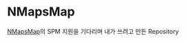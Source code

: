 # NMapsMap

[NMapsMap](https://navermaps.github.io/ios-map-sdk/reference/)의 SPM 지원을 기다리며 내가 쓰려고 만든 Repository
